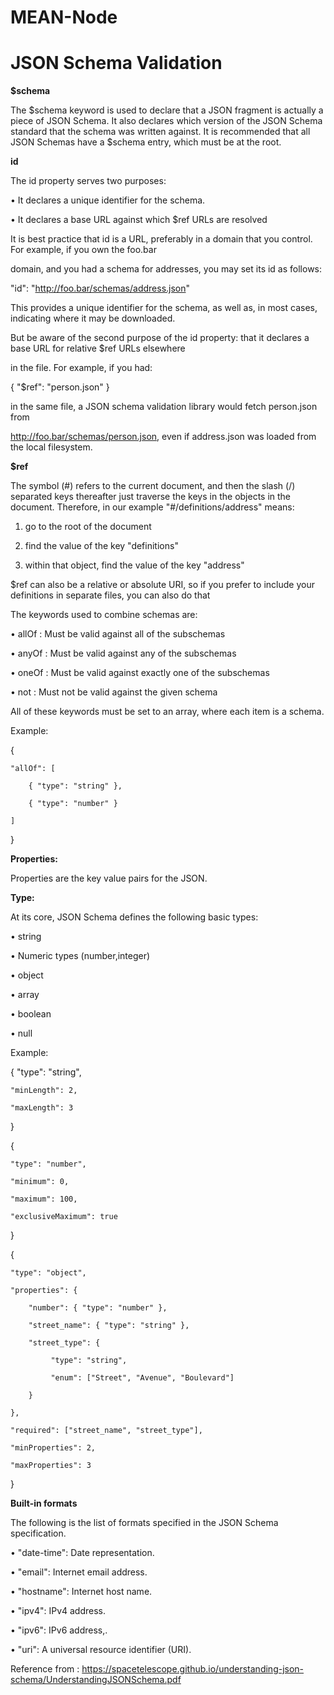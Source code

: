 # MEAN-Node

# **JSON Schema Validation**


**$schema**

The $schema keyword is used to declare that a JSON fragment is actually a piece of JSON Schema. It also declares
which version of the JSON Schema standard that the schema was written against.
It is recommended that all JSON Schemas have a $schema entry, which must be at the root. 


**id**


The id property serves two purposes:

• It declares a unique identifier for the schema.

• It declares a base URL against which $ref URLs are resolved

It is best practice that id is a URL, preferably in a domain that you control. For example, if you own the foo.bar

domain, and you had a schema for addresses, you may set its id as follows:

"id": "http://foo.bar/schemas/address.json"

This provides a unique identifier for the schema, as well as, in most cases, indicating where it may be downloaded.

But be aware of the second purpose of the id property: that it declares a base URL for relative $ref URLs elsewhere

in the file. For example, if you had:

{ "$ref": "person.json" }

in the same file, a JSON schema validation library would fetch person.json from

http://foo.bar/schemas/person.json, even if address.json was loaded from the local filesystem.


**$ref**


The symbol (#) refers to the current document, and then the slash (/) separated keys thereafter just traverse
the keys in the objects in the document. Therefore, in our example "#/definitions/address" means:

1. go to the root of the document

2. find the value of the key "definitions"

3. within that object, find the value of the key "address"

$ref can also be a relative or absolute URI, so if you prefer to include your definitions in separate files, you can also
do that


The keywords used to combine schemas are:


• allOf : Must be valid against all of the subschemas

• anyOf : Must be valid against any of the subschemas

• oneOf : Must be valid against exactly one of the subschemas

• not : Must not be valid against the given schema

All of these keywords must be set to an array, where each item is a schema.

Example:

{

    "allOf": [

        { "type": "string" },

        { "type": "number" }

    ]

}

**Properties:**


Properties are the key value pairs for the JSON.


**Type:**

At its core, JSON Schema defines the following basic types:

• string 

• Numeric types (number,integer)

• object 

• array 

• boolean 

• null 

Example:

{
    "type": "string",

    "minLength": 2,

    "maxLength": 3
}

{ 

    "type": "number",

    "minimum": 0,

    "maximum": 100,

    "exclusiveMaximum": true

}

{

    "type": "object",

    "properties": {

        "number": { "type": "number" },

        "street_name": { "type": "string" },

        "street_type": {

             "type": "string",

             "enum": ["Street", "Avenue", "Boulevard"]

        }

    },

    "required": ["street_name", "street_type"],

    "minProperties": 2,

    "maxProperties": 3

}


**Built-in formats**


The following is the list of formats specified in the JSON Schema specification.

• "date-time": Date representation.

• "email": Internet email address.

• "hostname": Internet host name.

• "ipv4": IPv4 address.

• "ipv6": IPv6 address,.

• "uri": A universal resource identifier (URI).

Reference from : https://spacetelescope.github.io/understanding-json-schema/UnderstandingJSONSchema.pdf